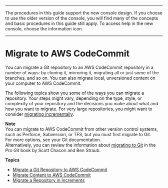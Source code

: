 --------

 The procedures in this guide support the new console design\. If you choose to use the older version of the console, you will find many of the concepts and basic procedures in this guide still apply\. To access help in the new console, choose the information icon\.

--------

# Migrate to AWS CodeCommit<a name="how-to-migrate-repository"></a>

You can migrate a Git repository to an AWS CodeCommit repository in a number of ways: by cloning it, mirroring it, migrating all or just some of the branches, and so on\. You can also migrate local, unversioned content on your computer to AWS CodeCommit\.

The following topics show you some of the ways you can migrate a repository\. Your steps might vary, depending on the type, style, or complexity of your repository and the decisions you make about what and how you want to migrate\. For very large repositories, you might want to consider [migrating incrementally](how-to-push-large-repositories.md)\.

**Note**  
You can migrate to AWS CodeCommit from other version control systems, such as Perforce, Subversion, or TFS, but you must first migrate to Git\.   
For more options, see your Git documentation\.  
Alternatively, you can review the information about [migrating to Git](http://git-scm.com/book/en/v2/Git-and-Other-Systems-Migrating-to-Git) in the *Pro Git* book by Scott Chacon and Ben Straub\.

**Topics**
+ [Migrate a Git Repository to AWS CodeCommit](how-to-migrate-repository-existing.md)
+ [Migrate Content to AWS CodeCommit](how-to-migrate-repository-local.md)
+ [Migrate a Repository in Increments](how-to-push-large-repositories.md)